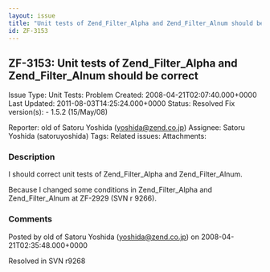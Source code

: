 ```yaml
---
layout: issue
title: "Unit tests of Zend_Filter_Alpha and Zend_Filter_Alnum should be correct"
id: ZF-3153
---
```


ZF-3153: Unit tests of Zend\_Filter\_Alpha and Zend\_Filter\_Alnum should be correct
------------------------------------------------------------------------------------

 Issue Type: Unit Tests: Problem Created: 2008-04-21T02:07:40.000+0000 Last Updated: 2011-08-03T14:25:24.000+0000 Status: Resolved Fix version(s): - 1.5.2 (15/May/08)
 
 Reporter:  old of Satoru Yoshida (yoshida@zend.co.jp)  Assignee:  Satoru Yoshida (satoruyoshida)  Tags: 
 Related issues: 
 Attachments: 
### Description

I should correct unit tests of Zend\_Filter\_Alpha and Zend\_Filter\_Alnum.

Because I changed some conditions in Zend\_Filter\_Alpha and Zend\_Filter\_Alnum at ZF-2929 (SVN r 9266).

 

 

### Comments

Posted by old of Satoru Yoshida (yoshida@zend.co.jp) on 2008-04-21T02:35:48.000+0000

Resolved in SVN r9268

 

 